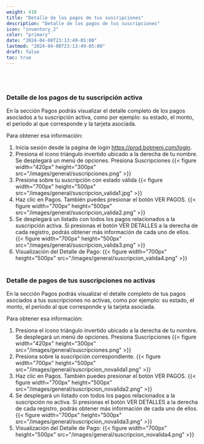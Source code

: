 ```yaml
---
weight: 410
title: "Detalle de los pagos de tus suscripciones"
description: "Detalle de los pagos de tus suscripciones"
icon: "inventory_2"
color: "primary"
date: "2024-04-08T23:13:49-05:00"
lastmod: "2024-04-08T23:13:49-05:00"
draft: false
toc: true
---
```

<br></br>
### Detalle de los pagos de tu suscripción activa

En la sección Pagos podrás visualizar el detalle completo de los pagos asociados a tu suscripción activa, como por ejemplo: su estado, el monto, el periodo al que corresponde y la tarjeta asociada.

Para obtener esa información:

1. Inicia sesión desde la página de login  <https://prod.botmeni.com/login>.
2. Presiona el ícono triángulo invertido ubicado a la derecha de tu nombre. Se desplegará un menú de opciones. Presiona Suscripciones
{{< figure width="420px" height="300px" src="/images/general/suscripciones.png" >}} 
3. Presiona sobre tu suscripción con estado válida 
{{< figure width="700px" height="500px" src="/images/general/suscripcion_valida1.jpg" >}} 
4. Haz clic en Pagos. También puedes presionar el botón VER PAGOS.
{{< figure width="700px" height="500px" src="/images/general/suscripcion_valida2.png" >}} 
5. Se desplegará un listado con todos los pagos relacionados a la suscripción activa. Si presionas el botón VER DETALLES a la derecha de cada registro, podrás obtener más información de cada uno de ellos.
{{< figure width="700px" height="500px" src="/images/general/suscripcion_valida3.png" >}} 
6. Visualización del Detalle de Pago:
{{< figure width="700px" height="500px" src="/images/general/suscripcion_valida4.png" >}} 
<br></br>

### Detalle de pagos de tus suscripciones no activas

En la sección Pagos podrás visualizar el detalle completo de tus pagos asociados a tus suscripciones no activas, como por ejemplo: su estado, el monto, el periodo al que corresponde y la tarjeta asociada.

Para obtener esa información:

1. Presiona el ícono triángulo invertido ubicado a la derecha de tu nombre. Se desplegará un menú de opciones. Presiona Suscripciones
{{< figure width="420px" height="300px" src="/images/general/suscripciones.png" >}} 
2. Presiona sobre la suscripción correspondiente. 
{{< figure width="700px" height="500px" src="/images/general/suscripcion_novalida1.png" >}} 
3. Haz clic en Pagos. También puedes presionar el botón VER PAGOS.
{{< figure width="700px" height="500px" src="/images/general/suscripcion_novalida2.png" >}} 
4. Se desplegará un listado con todos los pagos relacionados a la suscripción no activa. Si presionas el botón VER DETALLES a la derecha de cada registro, podrás obtener más información de cada uno de ellos.
{{< figure width="700px" height="500px" src="/images/general/suscripcion_novalida3.png" >}} 
5. Visualización del Detalle de Pago:
{{< figure width="700px" height="500px" src="/images/general/suscripcion_novalida4.png" >}} 
<br></br>

